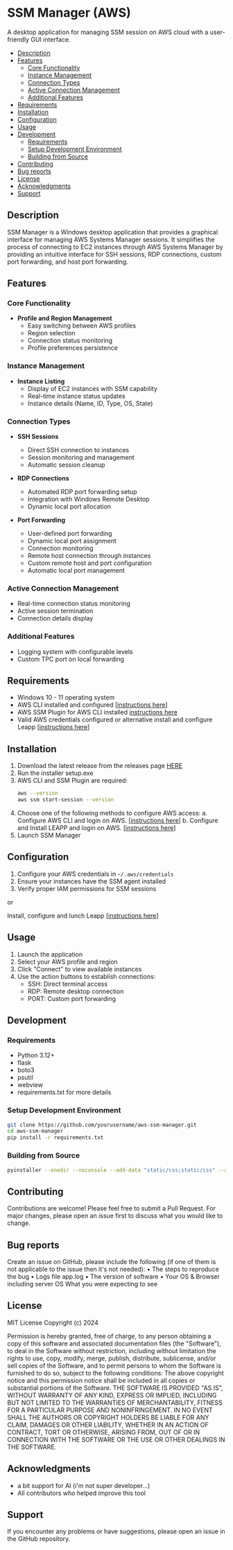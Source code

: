 # SSM Manager (AWS)
A desktop application for managing SSM session on AWS cloud with a user-friendly GUI interface.

  - [Description](#description)
  - [Features](#features)
    - [Core Functionality](#core-functionality)
    - [Instance Management](#instance-management)
    - [Connection Types](#connection-types)
    - [Active Connection Management](#active-connection-management)
    - [Additional Features](#additional-features)
  - [Requirements](#Requirements)
  - [Installation](#installation)
  - [Configuration](#configuration)
  - [Usage](#usage)
  - [Development](#development)
    - [Requirements](#requirements)
    - [Setup Development Environment](#setup-development-environment)
    - [Building from Source](#building-from-source)
  - [Contributing](#contributing)
  - [Bug reports](#bug-reports)
  - [License](#license)
  - [Acknowledgments](#acknowledgments)
  - [Support](#support)


## Description

SSM Manager is a Windows desktop application that provides a graphical interface for managing AWS Systems Manager sessions. It simplifies the process of connecting to EC2 instances through AWS Systems Manager by providing an intuitive interface for SSH sessions, RDP connections, custom port forwarding, and host port forwarding.

## Features

### Core Functionality
- **Profile and Region Management**
  - Easy switching between AWS profiles
  - Region selection
  - Connection status monitoring
  - Profile preferences persistence

### Instance Management
- **Instance Listing**
  - Display of EC2 instances with SSM capability
  - Real-time instance status updates
  - Instance details (Name, ID, Type, OS, State)

### Connection Types
- **SSH Sessions**
  - Direct SSH connection to instances
  - Session monitoring and management
  - Automatic session cleanup

- **RDP Connections**
  - Automated RDP port forwarding setup
  - Integration with Windows Remote Desktop
  - Dynamic local port allocation

- **Port Forwarding**
  - User-defined port forwarding
  - Dynamic local port assignment
  - Connection monitoring
  - Remote host connection through instances
  - Custom remote host and port configuration
  - Automatic local port management
  

### Active Connection Management
- Real-time connection status monitoring
- Active session termination
- Connection details display

### Additional Features
- Logging system with configurable levels
- Custom TPC port on local forwarding

## Requirements

- Windows 10 - 11 operating system
- AWS CLI installed and configured [[instructions here](https://docs.aws.amazon.com/cli/latest/userguide/getting-started-install.html)]
- AWS SSM Plugin for AWS CLI installed [instructions here](https://docs.aws.amazon.com/systems-manager/latest/userguide/session-manager-working-with-install-plugin.html)
- Valid AWS credentials configured or alternative install and configure Leapp [[instructions here](https://github.com/Noovolari/leapp)]

## Installation

1. Download the latest release from the releases page [HERE](https://github.com/mauroo82/ssm-manager/releases/tag/1.1)
2. Run the installer setup.exe
3. AWS CLI and SSM Plugin are required:
   ```bash
   aws --version
   aws ssm start-session --version
   ```
4. Choose one of the following methods to configure AWS access:
  a. Configure AWS CLI and login on AWS. [[instructions here](https://docs.aws.amazon.com/cli/latest/userguide/getting-started-install.html)]
  b. Configure and Install LEAPP and login on AWS. [[instructions here](https://github.com/Noovolari/leapp)]
5. Launch SSM Manager


## Configuration

1. Configure your AWS credentials in `~/.aws/credentials`
2. Ensure your instances have the SSM agent installed
3. Verify proper IAM permissions for SSM sessions

or

Install, configure and lunch Leapp [[instructions here](https://github.com/Noovolari/leapp)]

## Usage

1. Launch the application
2. Select your AWS profile and region
3. Click "Connect" to view available instances
4. Use the action buttons to establish connections:
   - SSH: Direct terminal access
   - RDP: Remote desktop connection
   - PORT: Custom port forwarding

## Development

### Requirements
- Python 3.12+
- flask
- boto3
- psutil
- webview
- requirements.txt for more details

### Setup Development Environment
```bash
git clone https://github.com/yourusername/aws-ssm-manager.git
cd aws-ssm-manager
pip install -r requirements.txt
```

### Building from Source
```bash
pyinstaller --onedir --noconsole --add-data "static/css;static/css" --add-data "static/js;static/js" --add-data "templates;templates" --add-data "preferences.json;." --add-data "image;image" --add-data "splash.jpg;." --add-data "icon.ico;." --icon=icon.ico --name="SSM Manager" --clean app.py

```

## Contributing

Contributions are welcome! Please feel free to submit a Pull Request. For major changes, please open an issue first to discuss what you would like to change.

## Bug reports

Create an issue on GitHub, please include the following (if one of them is not applicable to the issue then it's not needed):
  • The steps to reproduce the bug
  • Logs file app.log
  • The version of software
  • Your OS & Browser including server OS
What you were expecting to see

## License

MIT License
Copyright (c) 2024 

Permission is hereby granted, free of charge, to any person obtaining a copy
of this software and associated documentation files (the "Software"), to deal
in the Software without restriction, including without limitation the rights
to use, copy, modify, merge, publish, distribute, sublicense, and/or sell
copies of the Software, and to permit persons to whom the Software is
furnished to do so, subject to the following conditions:
The above copyright notice and this permission notice shall be included in all
copies or substantial portions of the Software.
THE SOFTWARE IS PROVIDED "AS IS", WITHOUT WARRANTY OF ANY KIND, EXPRESS OR
IMPLIED, INCLUDING BUT NOT LIMITED TO THE WARRANTIES OF MERCHANTABILITY,
FITNESS FOR A PARTICULAR PURPOSE AND NONINFRINGEMENT. IN NO EVENT SHALL THE
AUTHORS OR COPYRIGHT HOLDERS BE LIABLE FOR ANY CLAIM, DAMAGES OR OTHER
LIABILITY, WHETHER IN AN ACTION OF CONTRACT, TORT OR OTHERWISE, ARISING FROM,
OUT OF OR IN CONNECTION WITH THE SOFTWARE OR THE USE OR OTHER DEALINGS IN THE
SOFTWARE.

## Acknowledgments

- a bit support for AI (i'm not super developer...)
- All contributors who helped improve this tool

## Support

If you encounter any problems or have suggestions, please open an issue in the GitHub repository.
